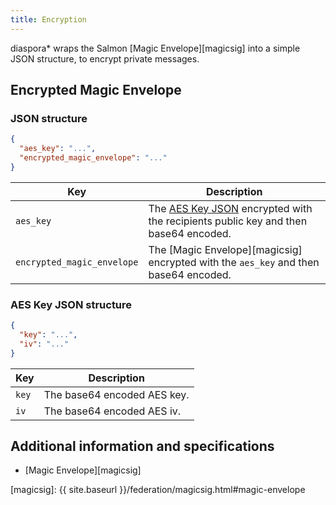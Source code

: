 ```yaml
---
title: Encryption
---
```


diaspora\* wraps the Salmon [Magic Envelope][magicsig] into a simple JSON structure, to encrypt private messages.

## Encrypted Magic Envelope

### JSON structure

~~~json
{
  "aes_key": "...",
  "encrypted_magic_envelope": "..."
}
~~~

| Key                        | Description                                                                                                   |
| -------------------------- |-------------------------------------------------------------------------------------------------------------- |
| `aes_key`                  | The [AES Key JSON](#aes-key-json-structure) encrypted with the recipients public key and then base64 encoded. |
| `encrypted_magic_envelope` | The [Magic Envelope][magicsig] encrypted with the `aes_key` and then base64 encoded.                          |

### AES Key JSON structure

~~~json
{
  "key": "...",
  "iv": "..."
}
~~~

| Key   | Description                 |
| ----- |---------------------------- |
| `key` | The base64 encoded AES key. |
| `iv`  | The base64 encoded AES iv.  |

## Additional information and specifications

* [Magic Envelope][magicsig]

[magicsig]: {{ site.baseurl }}/federation/magicsig.html#magic-envelope
